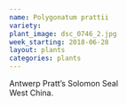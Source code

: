```yaml
---
name: Polygonatum prattii
variety: 
plant_image: dsc_0746_2.jpg
week_starting: 2018-06-28
layout: plants 
categories: plants 
---
```

Antwerp Pratt’s Solomon Seal<br />West China.